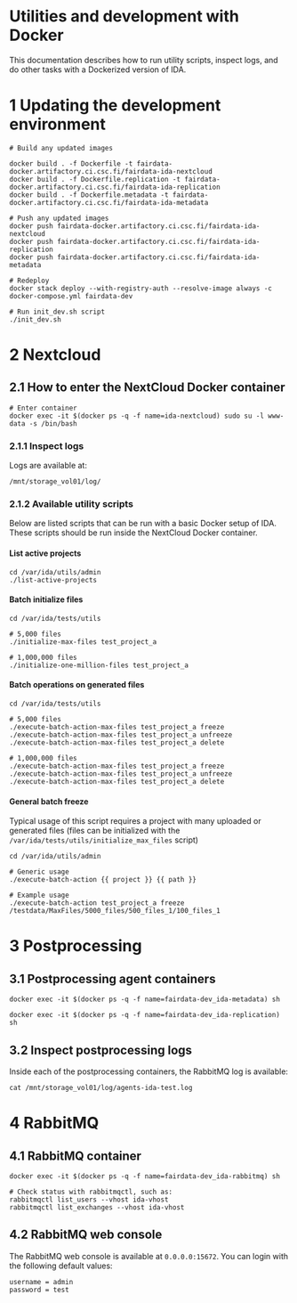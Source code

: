 
# Utilities and development with Docker

This documentation describes how to run utility scripts, inspect logs, and do other tasks with a Dockerized version of IDA.

# 1 Updating the development environment
```
# Build any updated images

docker build . -f Dockerfile -t fairdata-docker.artifactory.ci.csc.fi/fairdata-ida-nextcloud
docker build . -f Dockerfile.replication -t fairdata-docker.artifactory.ci.csc.fi/fairdata-ida-replication
docker build . -f Dockerfile.metadata -t fairdata-docker.artifactory.ci.csc.fi/fairdata-ida-metadata

# Push any updated images
docker push fairdata-docker.artifactory.ci.csc.fi/fairdata-ida-nextcloud
docker push fairdata-docker.artifactory.ci.csc.fi/fairdata-ida-replication
docker push fairdata-docker.artifactory.ci.csc.fi/fairdata-ida-metadata

# Redeploy
docker stack deploy --with-registry-auth --resolve-image always -c docker-compose.yml fairdata-dev

# Run init_dev.sh script
./init_dev.sh
```

# 2 Nextcloud

## 2.1 How to enter the NextCloud Docker container

```
# Enter container
docker exec -it $(docker ps -q -f name=ida-nextcloud) sudo su -l www-data -s /bin/bash
```

### 2.1.1 Inspect logs

Logs are available at:
```
/mnt/storage_vol01/log/
```

### 2.1.2 Available utility scripts

Below are listed scripts that can be run with a basic Docker setup of IDA. These scripts should be run inside the NextCloud Docker container.

#### List active projects

```
cd /var/ida/utils/admin
./list-active-projects
```

#### Batch initialize files

```
cd /var/ida/tests/utils

# 5,000 files
./initialize-max-files test_project_a

# 1,000,000 files
./initialize-one-million-files test_project_a
```

#### Batch operations on generated files
```
cd /var/ida/tests/utils

# 5,000 files
./execute-batch-action-max-files test_project_a freeze
./execute-batch-action-max-files test_project_a unfreeze
./execute-batch-action-max-files test_project_a delete

# 1,000,000 files
./execute-batch-action-max-files test_project_a freeze
./execute-batch-action-max-files test_project_a unfreeze
./execute-batch-action-max-files test_project_a delete
```

#### General batch freeze

Typical usage of this script requires a project with many uploaded or generated files (files can be initialized with the `/var/ida/tests/utils/initialize_max_files` script)

```
cd /var/ida/utils/admin

# Generic usage
./execute-batch-action {{ project }} {{ path }}

# Example usage
./execute-batch-action test_project_a freeze /testdata/MaxFiles/5000_files/500_files_1/100_files_1
```

# 3 Postprocessing

## 3.1 Postprocessing agent containers
```
docker exec -it $(docker ps -q -f name=fairdata-dev_ida-metadata) sh

docker exec -it $(docker ps -q -f name=fairdata-dev_ida-replication) sh
```

## 3.2 Inspect postprocessing logs

Inside each of the postprocessing containers, the RabbitMQ log is available:
```
cat /mnt/storage_vol01/log/agents-ida-test.log
```

# 4 RabbitMQ

## 4.1 RabbitMQ container

```
docker exec -it $(docker ps -q -f name=fairdata-dev_ida-rabbitmq) sh

# Check status with rabbitmqctl, such as:
rabbitmqctl list_users --vhost ida-vhost
rabbitmqctl list_exchanges --vhost ida-vhost
```

## 4.2 RabbitMQ web console

The RabbitMQ web console is available at `0.0.0.0:15672`. You can login with the following default values:

```
username = admin
password = test
```
